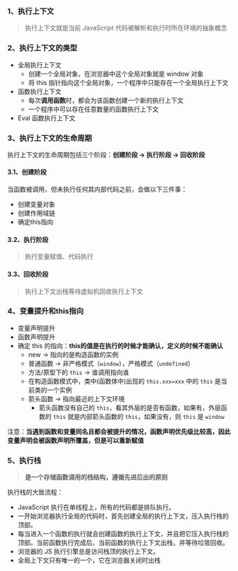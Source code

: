 ### 1、执行上下文

> 执行上下文就是当前 JavaScript 代码被解析和执行时所在环境的抽象概念



### 2、执行上下文的类型

- 全局执行上下文
  - 创建一个全局对象，在浏览器中这个全局对象就是 window 对象
  - 将 this 指针指向这个全局对象，一个程序中只能存在一个全局执行上下文
- 函数执行上下文
  - 每次**调用函数**时，都会为该函数创建一个新的执行上下文
  - 一个程序中可以存在任意数量的函数执行上下文
- Eval 函数执行上下文



### 3、执行上下文的生命周期

执行上下文的生命周期包括三个阶段：**创建阶段 → 执行阶段 → 回收阶段**

#### 3.1、创建阶段

当函数被调用，但未执行任何其内部代码之前，会做以下三件事：

- 创建变量对象
- 创建作用域链
- 确定this指向

#### 3.2、执行阶段

> 执行变量赋值、代码执行

#### 3.3、回收阶段

> 执行上下文出栈等待虚拟机回收执行上下文



### 4、变量提升和this指向

- 变量声明提升
- 函数声明提升
- 确定 this 的指向：**this的值是在执行的时候才能确认，定义的时候不能确认**
  - new -> 指向的是构造函数的实例
  - 普通函数 -> 非严格模式（`window`），严格模式（`undefined`）
  - 方法/原型下的 `this` -> 谁调用指向谁
  - 在构造函数模式中，类中(函数体中)出现的 `this.xxx=xxx` 中的 `this` 是当前类的一个实例
  - 箭头函数 -> 指向最近的上下文环境
    - 箭头函数没有自己的 `this`，看其外层的是否有函数，如果有，外层函数的 `this` 就是内部箭头函数的 `this`，如果没有，则 `this` 是 `window`

注意：**当遇到函数和变量同名且都会被提升的情况，函数声明优先级比较高，因此变量声明会被函数声明所覆盖，但是可以重新赋值**



### 5、执行栈

> **是一个存储函数调用的栈结构，遵循先进后出的原则**



执行栈的大致流程：

- JavaScript 执行在单线程上，所有的代码都是排队执行。
- 一开始浏览器执行全局的代码时，首先创建全局的执行上下文，压入执行栈的顶部。
- 每当进入一个函数的执行就会创建函数的执行上下文，并且把它压入执行栈的顶部。当前函数执行完成后，当前函数的执行上下文出栈，并等待垃圾回收。
- 浏览器的 JS 执行引擎总是访问栈顶的执行上下文。
- 全局上下文只有唯一的一个，它在浏览器关闭时出栈
